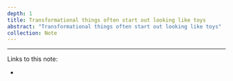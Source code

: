 ```yaml
---
depth: 1
title: Transformational things often start out looking like toys
abstract: "Transformational things often start out looking like toys"
collection: Note
---
```


---
Links to this note:
- <inter-link href="andy-matuschaks-note-taking-system"></inter-link>